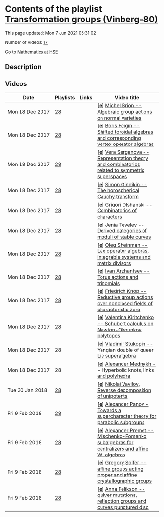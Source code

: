# Contents of the playlist [Transformation groups (Vinberg-80)](https://www.youtube.com/playlist?list=PLq3E5oubNNoByjB3cWatKGu11WS_uvEo9)

This page updated: Mon 7 Jun 2021 05:31:02

Number of videos: [17](#videos)

Go to [Mathematics at HSE](../README.md)

## Description



## Videos

|Date|Playlists|Links|Video title|
|---|---|---|---|
| Mon&nbsp;18&nbsp;Dec&nbsp;2017 | [28](../playlists/28 "Transformation groups (Vinberg-80)") |  | [[**e**](https://studio.youtube.com/video/-WNYhLXczaU/edit "Edit")] [Michel Brion -- Algebraic group actions on normal varieties](https://www.youtube.com/watch?v=-WNYhLXczaU&list=PLq3E5oubNNoByjB3cWatKGu11WS_uvEo9) |
| Mon&nbsp;18&nbsp;Dec&nbsp;2017 | [28](../playlists/28 "Transformation groups (Vinberg-80)") |  | [[**e**](https://studio.youtube.com/video/D2BXJm8HrRg/edit "Edit")] [Boris Feigin -- Shifted toroidal algebras and corresponding vertex operator algebras](https://www.youtube.com/watch?v=D2BXJm8HrRg&list=PLq3E5oubNNoByjB3cWatKGu11WS_uvEo9) |
| Mon&nbsp;18&nbsp;Dec&nbsp;2017 | [28](../playlists/28 "Transformation groups (Vinberg-80)") |  | [[**e**](https://studio.youtube.com/video/jNWdGk0SVCk/edit "Edit")] [Vera Serganova --  Representation theory and combinatorics related to symmetric superspaces](https://www.youtube.com/watch?v=jNWdGk0SVCk&list=PLq3E5oubNNoByjB3cWatKGu11WS_uvEo9) |
| Mon&nbsp;18&nbsp;Dec&nbsp;2017 | [28](../playlists/28 "Transformation groups (Vinberg-80)") |  | [[**e**](https://studio.youtube.com/video/6SWO19A8NrE/edit "Edit")] [Simon Gindikin -- The horospherical Cauchy transform](https://www.youtube.com/watch?v=6SWO19A8NrE&list=PLq3E5oubNNoByjB3cWatKGu11WS_uvEo9) |
| Mon&nbsp;18&nbsp;Dec&nbsp;2017 | [28](../playlists/28 "Transformation groups (Vinberg-80)") |  | [[**e**](https://studio.youtube.com/video/YNHswYn1tp0/edit "Edit")] [Grigori Olshanski -- Combinatorics of characters](https://www.youtube.com/watch?v=YNHswYn1tp0&list=PLq3E5oubNNoByjB3cWatKGu11WS_uvEo9) |
| Mon&nbsp;18&nbsp;Dec&nbsp;2017 | [28](../playlists/28 "Transformation groups (Vinberg-80)") |  | [[**e**](https://studio.youtube.com/video/OOaLm6rJAMo/edit "Edit")] [Jenia Tevelev -- Derived categories of moduli of stable curves](https://www.youtube.com/watch?v=OOaLm6rJAMo&list=PLq3E5oubNNoByjB3cWatKGu11WS_uvEo9) |
| Mon&nbsp;18&nbsp;Dec&nbsp;2017 | [28](../playlists/28 "Transformation groups (Vinberg-80)") |  | [[**e**](https://studio.youtube.com/video/QsSwUzM_n-8/edit "Edit")] [Oleg Sheinman  -- Lax operator algebras, integrable systems and matrix divisors](https://www.youtube.com/watch?v=QsSwUzM_n-8&list=PLq3E5oubNNoByjB3cWatKGu11WS_uvEo9) |
| Mon&nbsp;18&nbsp;Dec&nbsp;2017 | [28](../playlists/28 "Transformation groups (Vinberg-80)") |  | [[**e**](https://studio.youtube.com/video/7xtGXSCV_Pk/edit "Edit")] [Ivan Arzhantsev  -- Torus actions and trinomials](https://www.youtube.com/watch?v=7xtGXSCV_Pk&list=PLq3E5oubNNoByjB3cWatKGu11WS_uvEo9) |
| Mon&nbsp;18&nbsp;Dec&nbsp;2017 | [28](../playlists/28 "Transformation groups (Vinberg-80)") |  | [[**e**](https://studio.youtube.com/video/cXrVyHM-jok/edit "Edit")] [Friedrich Knop --Reductive group actions over nonclosed fields of characteristic zero](https://www.youtube.com/watch?v=cXrVyHM-jok&list=PLq3E5oubNNoByjB3cWatKGu11WS_uvEo9) |
| Mon&nbsp;18&nbsp;Dec&nbsp;2017 | [28](../playlists/28 "Transformation groups (Vinberg-80)") |  | [[**e**](https://studio.youtube.com/video/B8ZhIY4r4_Y/edit "Edit")] [Valentina Kiritchenko -- Schubert calculus on Newton-Okounkov polytopes](https://www.youtube.com/watch?v=B8ZhIY4r4_Y&list=PLq3E5oubNNoByjB3cWatKGu11WS_uvEo9) |
| Mon&nbsp;18&nbsp;Dec&nbsp;2017 | [28](../playlists/28 "Transformation groups (Vinberg-80)") |  | [[**e**](https://studio.youtube.com/video/Xri-hGaznAc/edit "Edit")] [Vladimir Stukopin --Yangian double of queer Lie superalgebra](https://www.youtube.com/watch?v=Xri-hGaznAc&list=PLq3E5oubNNoByjB3cWatKGu11WS_uvEo9) |
| Mon&nbsp;18&nbsp;Dec&nbsp;2017 | [28](../playlists/28 "Transformation groups (Vinberg-80)") |  | [[**e**](https://studio.youtube.com/video/8TNoGTYcNKQ/edit "Edit")] [Alexander Mednykh -- Hyperbolic knots, links and polyhedra](https://www.youtube.com/watch?v=8TNoGTYcNKQ&list=PLq3E5oubNNoByjB3cWatKGu11WS_uvEo9) |
| Tue&nbsp;30&nbsp;Jan&nbsp;2018 | [28](../playlists/28 "Transformation groups (Vinberg-80)") |  | [[**e**](https://studio.youtube.com/video/o-NU1OHjCjI/edit "Edit")] [Nikolai Vavilov, Reverse decomposition of unipotents](https://www.youtube.com/watch?v=o-NU1OHjCjI&list=PLq3E5oubNNoByjB3cWatKGu11WS_uvEo9) |
| Fri&nbsp;9&nbsp;Feb&nbsp;2018 | [28](../playlists/28 "Transformation groups (Vinberg-80)") |  | [[**e**](https://studio.youtube.com/video/L-TCfT9mtew/edit "Edit")] [Alexander Panov - Towards a supercharacter theory for parabolic subgroups](https://www.youtube.com/watch?v=L-TCfT9mtew&list=PLq3E5oubNNoByjB3cWatKGu11WS_uvEo9) |
| Fri&nbsp;9&nbsp;Feb&nbsp;2018 | [28](../playlists/28 "Transformation groups (Vinberg-80)") |  | [[**e**](https://studio.youtube.com/video/N2GgEaplwTk/edit "Edit")] [Alexander Premet -- Mischenko-Fomenko subalgebras for centralizers and affine W-algebras](https://www.youtube.com/watch?v=N2GgEaplwTk&list=PLq3E5oubNNoByjB3cWatKGu11WS_uvEo9) |
| Fri&nbsp;9&nbsp;Feb&nbsp;2018 | [28](../playlists/28 "Transformation groups (Vinberg-80)") |  | [[**e**](https://studio.youtube.com/video/fibnDz-20Qg/edit "Edit")] [Gregory Soifer -- affine groups acting proper  and affine crystallographic groups](https://www.youtube.com/watch?v=fibnDz-20Qg&list=PLq3E5oubNNoByjB3cWatKGu11WS_uvEo9) |
| Fri&nbsp;9&nbsp;Feb&nbsp;2018 | [28](../playlists/28 "Transformation groups (Vinberg-80)") |  | [[**e**](https://studio.youtube.com/video/Fqqda9Pi5ys/edit "Edit")] [Anna Felikson -- quiver mutations, reflection groups and curves punctured disc](https://www.youtube.com/watch?v=Fqqda9Pi5ys&list=PLq3E5oubNNoByjB3cWatKGu11WS_uvEo9) |
